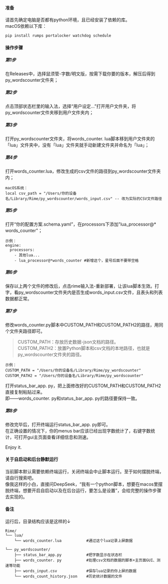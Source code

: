 #### 准备
请首先确定电脑是否都有python环境，且已经安装了依赖的库。  
macOS依赖以下库：
```
pip install rumps portalocker watchdog schedule
```

#### 操作步骤
##### 第1步
在Releases中，选择鼠须管-字数/明文版，按需下载你要的版本，解压后得到py_wordscounter文件夹；
##### 第2步
点击顶部状态栏里的输入法，选择“用户设定…”打开用户文件夹，将py_wordscounter文件夹移到用户文件夹内；
##### 第3步
打开py_wordscounter文件夹，将words_counter. lua脚本移到用户文件夹的「lua」文件夹中，没有「lua」文件夹就手动新建文件夹并命名为「lua」；
##### 第4步
打开words_counter.lua，修改生成的csv文件的路径到py_wordscounter文件夹内；
```
macOS系统：
local csv_path = "/Users/你的设备名/Library/Rime/py_wordscounter/words_input.csv" -- 改为实际的CSV文件路径
```

##### 第5步
打开“你的配置方案.schema.yaml”，在processors下添加"lua_processor@* words_counter"；
```
示例：
engine:
  processors:
    - 其他lua...   
    - lua_processor@*words_counter #新增这个，星号后面不要带空格
```

##### 第6步
保存以上两个文件的修改后，点击rime输入法-重新部署，让该lua脚本生效。打字，看py_wordscounter文件夹内是否生成words_input.csv文件，且表头和列表数据都正常。
##### 第7步
修改words_counter.py脚本中CUSTOM_PATH和CUSTOM_PATH2的路径，用同个文件夹路径即可。  
> CUSTOM_PATH：存放历史数据-json文档的路径。  
> CUSTOM_PATH2：放置Python脚本和csv文档的本地路径，也就是py_wordscounter文件夹的路径。

```
示例：
CUSTOM_PATH = "/Users/你的设备名/Library/Rime/py_wordscounter"
CUSTOM_PATH2 = "/Users/你的设备名/Library/Rime/py_wordscounter"
```
打开status_bar_app. py，把上面修改好的CUSTOM_PATH和CUSTOM_PATH2直接复制粘贴过来。  
即——words_counter. py和status_bar_app. py的路径要保持一致。

##### 第8步
修改完毕后，打开终端运行status_bar_app. py即可。  
在正确设置的情况下，你的menus bar应该已经出现字数统计了，右键字数统计，可打开gui主页面查看详细信息和测速。  
  
Enjoy it.

#### 关于自启动和后台静默运行
当前脚本默认需要依赖终端运行，关闭终端会中止脚本运行。至于如何摆脱终端，请自行搜索吧。  
像我这样的小白，直接问DeepSeek，“我有一个python脚本，想要在macos里摆脱终端，想要开启自启动以及在后台运行，要怎么是设置”，会给完整的操作步骤去实现的。  

#### 备注
运行后，目录结构应该是这样的↓
```
Rime/
└── lua/
    └── words_counter.lua           #通过这个lua记录上屏数据
	
└── py_wordscounter/
    ├── status_bar_app.py           #把字数显示在状态栏
    ├── words_counter. py           #处理csv文档的数据的脚本+主页面GUI、测速等功能
    ├── words_input.csv             #保存lua记录的你上屏的数据
    └── words_count_history.json    #历史统计数据的文件
```

